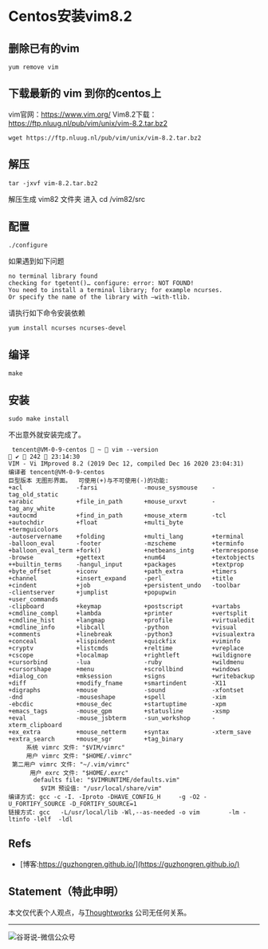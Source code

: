 # Centos安装vim8.2


## 删除已有的vim

```shell
yum remove vim
```

## 下载最新的 vim 到你的centos上

vim官网：https://www.vim.org/
Vim8.2下载：https://ftp.nluug.nl/pub/vim/unix/vim-8.2.tar.bz2

```shell
wget https://ftp.nluug.nl/pub/vim/unix/vim-8.2.tar.bz2
```

## 解压

```shell
tar -jxvf vim-8.2.tar.bz2
```
解压生成 vim82 文件夹
进入 cd /vim82/src

## 配置

```
./configure
```

如果遇到如下问题
```
no terminal library found
checking for tgetent()… configure: error: NOT FOUND!
You need to install a terminal library; for example ncurses.
Or specify the name of the library with –with-tlib.
```

请执行如下命令安装依赖

```shell
yum install ncurses ncurses-devel
```

## 编译

```shell
make
```

## 安装

```shell
sudo make install
```

不出意外就安装完成了。

```shell
 tencent@VM-0-9-centos  ~  vim --version                               ✔  242  23:14:30
VIM - Vi IMproved 8.2 (2019 Dec 12, compiled Dec 16 2020 23:04:31)
编译者 tencent@VM-0-9-centos
巨型版本 无图形界面。  可使用(+)与不可使用(-)的功能:
+acl               -farsi             -mouse_sysmouse    -tag_old_static
+arabic            +file_in_path      +mouse_urxvt       -tag_any_white
+autocmd           +find_in_path      +mouse_xterm       -tcl
+autochdir         +float             +multi_byte        +termguicolors
-autoservername    +folding           +multi_lang        +terminal
-balloon_eval      -footer            -mzscheme          +terminfo
+balloon_eval_term +fork()            +netbeans_intg     +termresponse
-browse            +gettext           +num64             +textobjects
++builtin_terms    -hangul_input      +packages          +textprop
+byte_offset       +iconv             +path_extra        +timers
+channel           +insert_expand     -perl              +title
+cindent           +job               +persistent_undo   -toolbar
-clientserver      +jumplist          +popupwin          +user_commands
-clipboard         +keymap            +postscript        +vartabs
+cmdline_compl     +lambda            +printer           +vertsplit
+cmdline_hist      +langmap           +profile           +virtualedit
+cmdline_info      +libcall           -python            +visual
+comments          +linebreak         -python3           +visualextra
+conceal           +lispindent        +quickfix          +viminfo
+cryptv            +listcmds          +reltime           +vreplace
+cscope            +localmap          +rightleft         +wildignore
+cursorbind        -lua               -ruby              +wildmenu
+cursorshape       +menu              +scrollbind        +windows
+dialog_con        +mksession         +signs             +writebackup
+diff              +modify_fname      +smartindent       -X11
+digraphs          +mouse             -sound             -xfontset
-dnd               -mouseshape        +spell             -xim
-ebcdic            +mouse_dec         +startuptime       -xpm
+emacs_tags        -mouse_gpm         +statusline        -xsmp
+eval              -mouse_jsbterm     -sun_workshop      -xterm_clipboard
+ex_extra          +mouse_netterm     +syntax            -xterm_save
+extra_search      +mouse_sgr         +tag_binary
     系统 vimrc 文件: "$VIM/vimrc"
     用户 vimrc 文件: "$HOME/.vimrc"
 第二用户 vimrc 文件: "~/.vim/vimrc"
      用户 exrc 文件: "$HOME/.exrc"
       defaults file: "$VIMRUNTIME/defaults.vim"
         $VIM 预设值: "/usr/local/share/vim"
编译方式: gcc -c -I. -Iproto -DHAVE_CONFIG_H     -g -O2 -U_FORTIFY_SOURCE -D_FORTIFY_SOURCE=1
链接方式: gcc   -L/usr/local/lib -Wl,--as-needed -o vim        -lm -ltinfo -lelf  -ldl

```

## Refs

* [博客:https://guzhongren.github.io/](https://guzhongren.github.io/)


## Statement（特此申明）

本文仅代表个人观点，与[Thoughtworks](https://www.Thoughtworks.com/) 公司无任何关系。

----
![谷哥说-微信公众号](https://cdn.jsdelivr.net/gh/guzhongren/data-hosting@master/20210819/扫码_搜索联合传播样式-白色版.ae9zxgscqcg.png)

